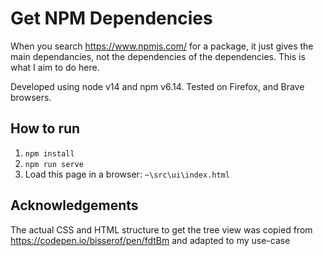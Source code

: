 # Get NPM Dependencies

When you search <https://www.npmjs.com/> for a package, it just gives the main dependancies, not the dependencies of the dependencies.  This is what I aim to do here.

Developed using node v14 and npm v6.14.  Tested on Firefox, and Brave browsers.     

## How to run
1. `npm install`
2. `npm run serve`
3. Load this page in a browser: `~\src\ui\index.html`


## Acknowledgements
The actual CSS and HTML structure to get the tree view was copied from <https://codepen.io/bisserof/pen/fdtBm> and adapted to my use-case